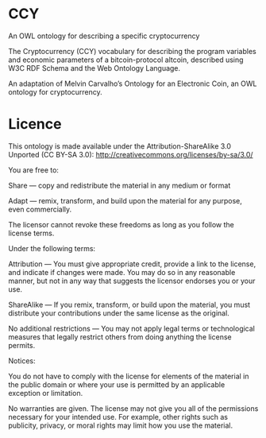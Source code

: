 CCY
===

An OWL ontology for describing a specific cryptocurrency

The Cryptocurrency (CCY) vocabulary for describing the program variables and economic parameters of a
bitcoin-protocol altcoin, described using W3C RDF Schema and the Web Ontology Language.

An adaptation of Melvin Carvalho’s Ontology for an Electronic Coin, an OWL ontology for cryptocurrency.

Licence
=======

This ontology is made available under the Attribution-ShareAlike 3.0 Unported (CC BY-SA 3.0): http://creativecommons.org/licenses/by-sa/3.0/

You are free to:

Share — copy and redistribute the material in any medium or format

Adapt — remix, transform, and build upon the material for any purpose, even commercially. 

The licensor cannot revoke these freedoms as long as you follow the license terms.

Under the following terms:

Attribution — You must give appropriate credit, provide a link to the license, and indicate if changes were made. You may do so in any reasonable manner, but not in any way that suggests the licensor endorses you or your use.

ShareAlike — If you remix, transform, or build upon the material, you must distribute your contributions under the same license as the original.

No additional restrictions — You may not apply legal terms or technological measures that legally restrict others from doing anything the license permits.

Notices:

You do not have to comply with the license for elements of the material in the public domain or where your use is permitted by an applicable exception or limitation.

No warranties are given. The license may not give you all of the permissions necessary for your intended use. For example, other rights such as publicity, privacy, or moral rights may limit how you use the material.
